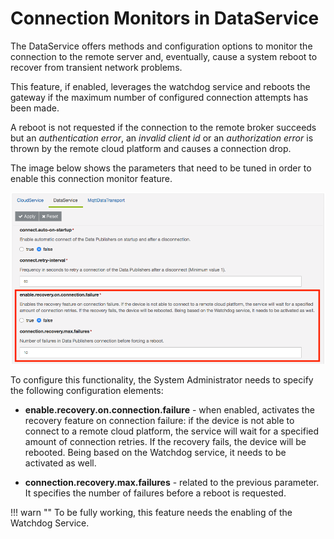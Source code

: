 # Connection Monitors in DataService

The DataService offers methods and configuration options to monitor the connection to the remote server and, eventually, cause a system reboot to recover from transient network problems.

This feature, if enabled, leverages the watchdog service and reboots the gateway if the maximum number of configured connection attempts has been made.

A reboot is not requested if the connection to the remote broker succeeds but an _authentication error_, an _invalid client id_ or an _authorization error_ is thrown by the remote cloud platform and causes a connection drop.

The image below shows the parameters that need to be tuned in order to enable this connection monitor feature.

![Kura connection monitor](./images/Kura_connection-monitor.png)

To configure this functionality, the System Administrator needs to specify the following configuration elements:

* **enable.recovery.on.connection.failure** - when enabled, activates the recovery feature on connection failure: if the device is not able to connect to a remote cloud platform, the service will wait for a specified amount of connection retries. If the recovery fails, the device will be rebooted. Being based on the Watchdog service, it needs to be activated as well.

* **connection.recovery.max.failures** - related to the previous parameter. It specifies the number of failures before a reboot is requested.

!!! warn ""
    To be fully working, this feature needs the enabling of the Watchdog Service.